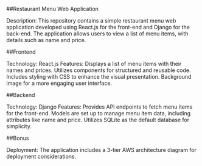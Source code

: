 ##Restaurant Menu Web Application

Description: This repository contains a simple restaurant menu web application developed using React.js for the front-end and Django for the back-end. The application allows users to view a list of menu items, with details such as name and price.

##Frontend

Technology: React.js
Features:
Displays a list of menu items with their names and prices.
Utilizes components for structured and reusable code.
Includes styling with CSS to enhance the visual presentation.
Background image for a more engaging user interface.

##Backend

Technology: Django
Features:
Provides API endpoints to fetch menu items for the front-end.
Models are set up to manage menu item data, including attributes like name and price.
Utilizes SQLite as the default database for simplicity.

##Bonus

Deployment: The application includes a 3-tier AWS architecture diagram for deployment considerations.
